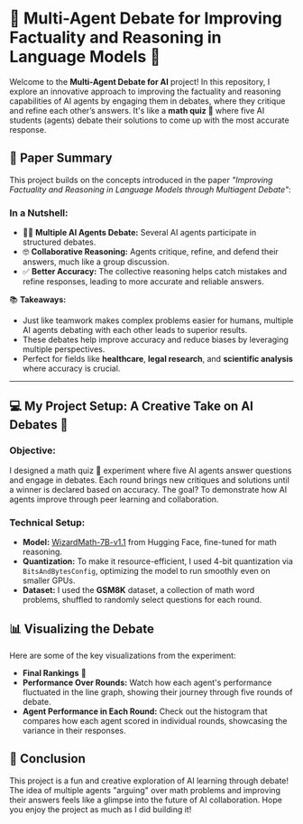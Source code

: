 # 🧠 Multi-Agent Debate for Improving Factuality and Reasoning in Language Models 🤖

Welcome to the **Multi-Agent Debate for AI** project! In this repository, I explore an innovative approach to improving the factuality and reasoning capabilities of AI agents by engaging them in debates, where they critique and refine each other’s answers. It's like a **math quiz 🧮** where five AI students (agents) debate their solutions to come up with the most accurate response.

## 📜 Paper Summary

This project builds on the concepts introduced in the paper *"Improving Factuality and Reasoning in Language Models through Multiagent Debate"*:

### **In a Nutshell:**
- 🧑‍🏫 **Multiple AI Agents Debate:** Several AI agents participate in structured debates.
- 🤓 **Collaborative Reasoning:** Agents critique, refine, and defend their answers, much like a group discussion.
- ✅ **Better Accuracy:** The collective reasoning helps catch mistakes and refine responses, leading to more accurate and reliable answers.

📚 **Takeaways:**
- Just like teamwork makes complex problems easier for humans, multiple AI agents debating with each other leads to superior results.
- These debates help improve accuracy and reduce biases by leveraging multiple perspectives.
- Perfect for fields like **healthcare**, **legal research**, and **scientific analysis** where accuracy is crucial.

---

## 💻 My Project Setup: A Creative Take on AI Debates 🎨

### **Objective:**
I designed a math quiz 🧮 experiment where five AI agents answer questions and engage in debates. Each round brings new critiques and solutions until a winner is declared based on accuracy. The goal? To demonstrate how AI agents improve through peer learning and collaboration.

### **Technical Setup:**
- **Model:** [WizardMath-7B-v1.1](https://huggingface.co/WizardLM/WizardMath-7B-V1.1) from Hugging Face, fine-tuned for math reasoning.
- **Quantization:** To make it resource-efficient, I used 4-bit quantization via `BitsAndBytesConfig`, optimizing the model to run smoothly even on smaller GPUs.
- **Dataset:** I used the **GSM8K** dataset, a collection of math word problems, shuffled to randomly select questions for each round.

## 📊 Visualizing the Debate

Here are some of the key visualizations from the experiment:

- **Final Rankings** 🥇
- **Performance Over Rounds:** Watch how each agent's performance fluctuated in the line graph, showing their journey through five rounds of debate.
- **Agent Performance in Each Round:** Check out the histogram that compares how each agent scored in individual rounds, showcasing the variance in their responses.

## 🎉 Conclusion

This project is a fun and creative exploration of AI learning through debate! The idea of multiple agents "arguing" over math problems and improving their answers feels like a glimpse into the future of AI collaboration. Hope you enjoy the project as much as I did building it!
